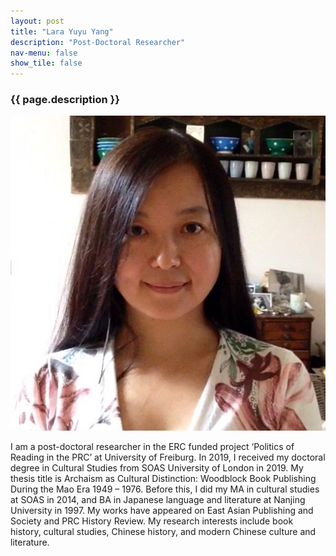 ```yaml
---
layout: post
title: "Lara Yuyu Yang"
description: "Post-Doctoral Researcher"
nav-menu: false
show_tile: false
---
```


<h3>{{ page.description }}</h3>

<div class="row">
<span class="image left"><img src="/assets/images/LaraYuyuYang.jpg"></span>

I am a post-doctoral researcher in the ERC funded project ‘Politics of Reading in the PRC’ at University of Freiburg. In 2019, I received my doctoral degree in Cultural Studies from SOAS University of London in 2019. My thesis title is Archaism as Cultural Distinction: Woodblock Book Publishing During the Mao Era 1949 – 1976. Before this, I did my MA in cultural studies at SOAS in 2014, and BA in Japanese language and literature at Nanjing University in 1997. My works have appeared on East Asian Publishing and Society and PRC History Review. My research interests include book history, cultural studies, Chinese history, and modern Chinese culture and literature.
</div>
